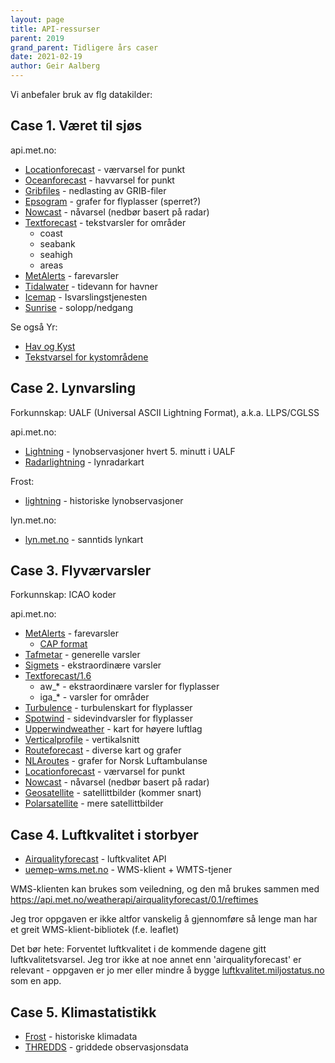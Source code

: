 ```yaml
---
layout: page
title: API-ressurser
parent: 2019
grand_parent: Tidligere års caser
date: 2021-02-19
author: Geir Aalberg
---
```


Vi anbefaler bruk av flg datakilder:

## Case 1. Været til sjøs

api.met.no:

- [Locationforecast](/weatherapi/locationforecast/1.9/documentation) - værvarsel for punkt
- [Oceanforecast](/weatherapi/oceanforecast/0.9/documentation) - havvarsel for punkt
- [Gribfiles](/weatherapi/gribfiles/1.1/documentation) - nedlasting av GRIB-filer
- [Epsogram](/weatherapi/epsogram/1.1/documentation) - grafer for flyplasser (sperret?)
- [Nowcast](/weatherapi/nowcast/0.9/documentation) - nåvarsel (nedbør basert på radar)
- [Textforecast](/weatherapi/textforecast/2.0/documentation) - tekstvarsler for områder
    - coast
    - seabank
    - seahigh
    - areas
- [MetAlerts](/weatherapi/metalerts/1.1/documentation) - farevarsler
- [Tidalwater](/weatherapi/tidalwater/1.1/documentation) - tidevann for havner
- [Icemap](/weatherapi/icemap/1.0/documentation) - Isvarslingstjenesten
- [Sunrise](/weatherapi/sunrise/2.0/documentation) - solopp/nedgang

Se også Yr:

- [Hav og Kyst](https://www.yr.no/hav_og_kyst/)
- [Tekstvarsel for kystområdene](https://www.yr.no/hav_og_kyst/tekstvarsel/)

## Case 2. Lynvarsling

Forkunnskap: UALF (Universal ASCII Lightning Format), a.k.a. LLPS/CGLSS

api.met.no:

- [Lightning](/weatherapi/lightning/1.0/documentation) - lynobservasjoner hvert 5. minutt i UALF
- [Radarlightning](/weatherapi/radarlightning/1.1/documentation) - lynradarkart

Frost:

- [lightning](https://frost.met.no/api.html#!/lightning/getLightning) - historiske lynobservasjoner

lyn.met.no:

- [lyn.met.no](https://lyn.met.no/) - sanntids lynkart

## Case 3. Flyværvarsler

Forkunnskap: ICAO koder

api.met.no:

- [MetAlerts](/weatherapi/metalerts/1.1/documentation) - farevarsler
    - [CAP format](https://en.wikipedia.org/wiki/Common_Alerting_Protocol)
- [Tafmetar](/weatherapi/tafmetar/1.0/documentation) - generelle varsler
- [Sigmets](/weatherapi/sigmets/1.0/documentation) - ekstraordinære varsler
- [Textforecast/1.6](/weatherapi/textforecast/1.6/documentation)
    - aw_* - ekstraordinære varsler for flyplasser
    - iga_* - varsler for områder
- [Turbulence](/weatherapi/turbulence/1.1/documentation) - turbulenskart for flyplasser
- [Spotwind](/weatherapi/spotwind/1.0/documentation) - sidevindvarsler for flyplasser
- [Upperwindweather](/weatherapi/upperwindweather/1.1/documentation) - kart for høyere luftlag
- [Verticalprofile](/weatherapi/verticalprofile/1.1/documentation) - vertikalsnitt
- [Routeforecast](/weatherapi/routeforecast/1.0/documentation) - diverse kart og grafer
- [NLAroutes](/weatherapi/nlaroutes/1.0/documentation) - grafer for Norsk Luftambulanse
- [Locationforecast](/weatherapi/locationforecast/1.9/documentation) - værvarsel for punkt
- [Nowcast](/weatherapi/nowcast/0.9/documentation) - nåvarsel (nedbør basert på radar)
- [Geosatellite](/weatherapi/geosatellite/1.4/documentation) - satellittbilder (kommer snart)
- [Polarsatellite](/weatherapi/polarsatellite/1.1/documentation) - mere satellittbilder

## Case 4. Luftkvalitet i storbyer

- [Airqualityforecast](/weatherapi/airqualityforecast/0.1/documentation) - luftkvalitet API
- [uemep-wms.met.no](http://uemep-wms.met.no/) - WMS-klient + WMTS-tjener

WMS-klienten kan brukes som veiledning, og den må brukes sammen med
https://api.met.no/weatherapi/airqualityforecast/0.1/reftimes

Jeg tror oppgaven er ikke altfor vanskelig å gjennomføre så lenge man
har et greit WMS-klient-bibliotek (f.e. leaflet)

Det bør hete: Forventet luftkvalitet i de kommende dagene gitt
luftkvalitetsvarsel. Jeg tror ikke at noe annet enn 'airqualityforecast'
er relevant - oppgaven er jo mer eller mindre å bygge
[luftkvalitet.miljostatus.no](https://luftkvalitet.miljostatus.no/) som en app.

## Case 5. Klimastatistikk

- [Frost](https://frost.met.no/api.html) - historiske klimadata
- [THREDDS](http://thredds.met.no/thredds/obs.html) - griddede observasjonsdata
